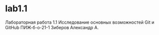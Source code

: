 # lab1.1
Лабораторная работа 1.1 Исследование основных возможностей Git и GitHub
ПИЖ-б-о-21-1 Зиберов Александр А.
